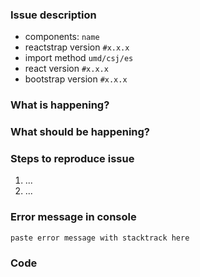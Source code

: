 <!-- The following is part of our issue template, feel free to remove this if it doesn't apply -->
### Issue description

- components: `name`
- reactstrap version `#x.x.x`
- import method `umd/csj/es` <!-- (if umd, are you using the "full" version (only for v5+)?) -->
- react version `#x.x.x`
- bootstrap version `#x.x.x`

### What is happening?

<!-- describe what it is doing -->

### What should be happening?

<!-- describe what you expect it to do. -->

### Steps to reproduce issue

1. ...
2. ...

### Error message in console

```
paste error message with stacktrack here
```

### Code

<!--
Please add a minimal reproducible example.

Fork one of the following links and update it to demonstrate your issue.
[StackBlitz](https://stackblitz.com/edit/reactstrap?file=Example.js)
[CodeSandbox Starter](https://codesandbox.io/s/github/reactstrap/code-sandbox-examples/tree/main/starter)
[CodeSandbox TypeScript Starter](https://codesandbox.io/s/github/reactstrap/code-sandbox-examples/tree/main/starter-ts)
 
and/or add the code which causes the issue directly here
 -->  

